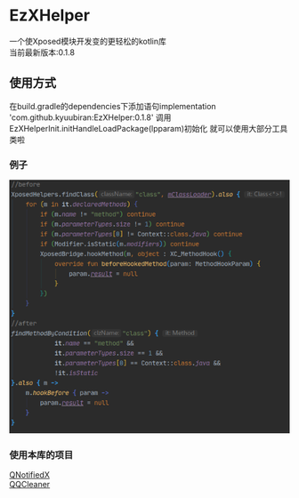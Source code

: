 # EzXHelper
一个使Xposed模块开发变的更轻松的kotlin库    
当前最新版本:0.1.8
## 使用方式
在build.gradle的dependencies下添加语句implementation 'com.github.kyuubiran:EzXHelper:0.1.8'
调用EzXHelperInit.initHandleLoadPackage(lpparam)初始化 就可以使用大部分工具类啦
### 例子
![image](example/example.png)
### 使用本库的项目
[QNotifiedX](https://github.com/QNotifiedX/QNotifiedX)    
[QQCleaner](https://github.com/KyuubiRan/QQCleaner)

